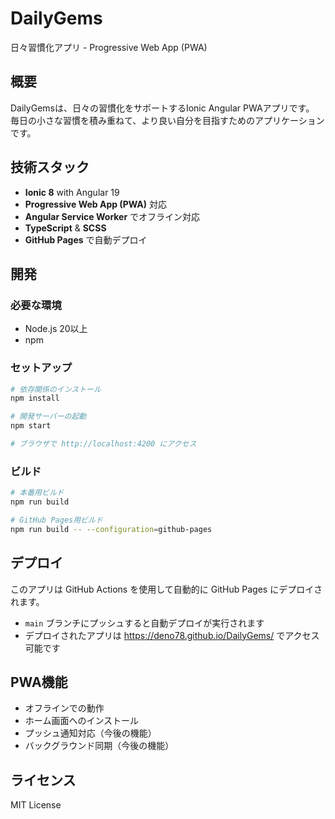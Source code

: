 # DailyGems
日々習慣化アプリ - Progressive Web App (PWA)

## 概要
DailyGemsは、日々の習慣化をサポートするIonic Angular PWAアプリです。
毎日の小さな習慣を積み重ねて、より良い自分を目指すためのアプリケーションです。

## 技術スタック
- **Ionic 8** with Angular 19
- **Progressive Web App (PWA)** 対応
- **Angular Service Worker** でオフライン対応
- **TypeScript** & **SCSS**
- **GitHub Pages** で自動デプロイ

## 開発

### 必要な環境
- Node.js 20以上
- npm

### セットアップ
```bash
# 依存関係のインストール
npm install

# 開発サーバーの起動
npm start

# ブラウザで http://localhost:4200 にアクセス
```

### ビルド
```bash
# 本番用ビルド
npm run build

# GitHub Pages用ビルド
npm run build -- --configuration=github-pages
```

## デプロイ
このアプリは GitHub Actions を使用して自動的に GitHub Pages にデプロイされます。

- `main` ブランチにプッシュすると自動デプロイが実行されます
- デプロイされたアプリは https://deno78.github.io/DailyGems/ でアクセス可能です

## PWA機能
- オフラインでの動作
- ホーム画面へのインストール
- プッシュ通知対応（今後の機能）
- バックグラウンド同期（今後の機能）

## ライセンス
MIT License